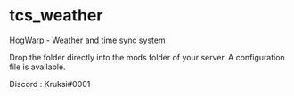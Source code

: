 # tcs_weather
HogWarp - Weather and time sync system

Drop the folder directly into the mods folder of your server. A configuration file is available.

Discord : Kruksi#0001
